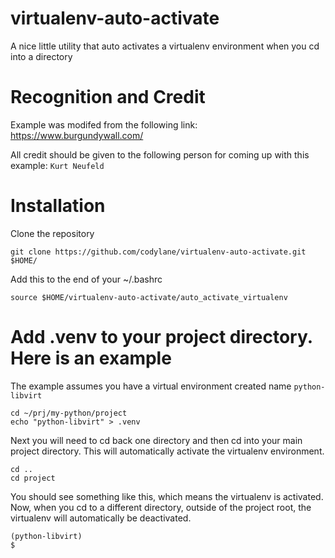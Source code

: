 # virtualenv-auto-activate
A nice little utility that auto activates a virtualenv environment when you cd into a directory

# Recognition and Credit
Example was modifed from the following link:
https://www.burgundywall.com/

All credit should be given to the following person for coming up with this example:
`Kurt Neufeld`

# Installation
Clone the repository
```
git clone https://github.com/codylane/virtualenv-auto-activate.git $HOME/
```

Add this to the end of your ~/.bashrc
```
source $HOME/virtualenv-auto-activate/auto_activate_virtualenv
```

# Add .venv to your project directory.  Here is an example
The example assumes you have a virtual environment created name `python-libvirt`
```
cd ~/prj/my-python/project
echo "python-libvirt" > .venv
```
Next you will need to cd back one directory and then cd into your main project directory.  This will automatically activate the virtualenv environment.  
```
cd ..
cd project
```

You should see something like this, which means the virtualenv is activated.  Now, when you cd to a different directory, outside of the project root, the virtualenv will automatically be deactivated.  
```
(python-libvirt)
$ 
```

